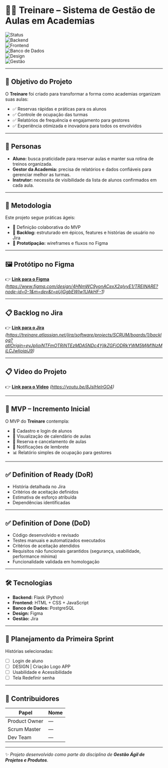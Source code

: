 # 🏋️‍♂️ Treinare – Sistema de Gestão de Aulas em Academias  

![Status](https://img.shields.io/badge/status-em%20desenvolvimento-yellow)  
![Backend](https://img.shields.io/badge/backend-Flask%20(Python)-lightgrey)  
![Frontend](https://img.shields.io/badge/frontend-HTML%20%2B%20CSS%20%2B%20JS-orange)  
![Banco de Dados](https://img.shields.io/badge/database-PostgreSQL-316192)  
![Design](https://img.shields.io/badge/design-Figma-red)  
![Gestão](https://img.shields.io/badge/gestão-Jira-blue)  

---

## 🚀 Objetivo do Projeto  

O **Treinare** foi criado para transformar a forma como academias organizam suas aulas:  

- ✅ Reservas rápidas e práticas para os alunos  
- ✅ Controle de ocupação das turmas  
- ✅ Relatórios de frequência e engajamento para gestores  
- ✅ Experiência otimizada e inovadora para todos os envolvidos  

---

## 👥 Personas  

- **Aluno:** busca praticidade para reservar aulas e manter sua rotina de treinos organizada.  
- **Gestor da Academia:** precisa de relatórios e dados confiáveis para gerenciar melhor as turmas.  
- **Instrutor:** necessita de visibilidade da lista de alunos confirmados em cada aula.  

---

## 📌 Metodologia  

Este projeto segue práticas ágeis:  

- 🔹 Definição colaborativa do MVP  
- 🔹 **Backlog:** estruturado em épicos, features e histórias de usuário no Jira  
- 🔹 **Prototipação:** wireframes e fluxos no Figma  

---

## 🖼️ Protótipo no Figma  

👉 [**Link para o Figma**](#) _(https://www.figma.com/design/4HNmWC9yonACexX2qIvyE1/TREINARE?node-id=0-1&m=dev&t=pUjGgbEWIw1UAkHF-1)_   

---

## 📋 Backlog no Jira  

👉 [**Link para o Jira**](#) _(https://treinare.atlassian.net/jira/software/projects/SCRUM/boards/1/backlog?atlOrigin=eyJpIjoiNTFmOTRiNTEzMDA5NDc4YjlkZGFiODRkYWM5MjM1NzMiLCJwIjoiaiJ9)_  

---

## 📋 Video do Projeto

👉 [**Link para o Video**](#) _(https://youtu.be/8JsIHelrGO4)_  

---
## 🎯 MVP – Incremento Inicial  

O MVP do **Treinare** contempla:  

- 📲 Cadastro e login de alunos  
- 📅 Visualização de calendário de aulas  
- 📝 Reserva e cancelamento de aulas  
- 🔔 Notificações de lembrete  
- 📊 Relatório simples de ocupação para gestores  

---

## ✅ Definition of Ready (DoR)  

- História detalhada no Jira  
- Critérios de aceitação definidos  
- Estimativa de esforço atribuída  
- Dependências identificadas  

---

## ✅ Definition of Done (DoD)  

- Código desenvolvido e revisado  
- Testes manuais e automatizados executados  
- Critérios de aceitação atendidos  
- Requisitos não funcionais garantidos (segurança, usabilidade, performance mínima)  
- Funcionalidade validada em homologação  

---

## 🛠️ Tecnologias  

- **Backend:** Flask (Python)  
- **Frontend:** HTML + CSS + JavaScript  
- **Banco de Dados:** PostgreSQL  
- **Design:** Figma  
- **Gestão:** Jira  

---

## 📅 Planejamento da Primeira Sprint  

Histórias selecionadas:  

- [ ] Login de aluno  
- [ ] DESIGN | Criação Logo APP  
- [ ] Usabilidade e Acessibilidade
- [ ] Tela Redefinir senha

---

## 🤝 Contribuidores  

| Papel | Nome |
|-------|------|
| Product Owner | — |
| Scrum Master  | — |
| Dev Team      | — |

---

✨ _Projeto desenvolvido como parte da disciplina de **Gestão Ágil de Projetos e Produtos**._  
